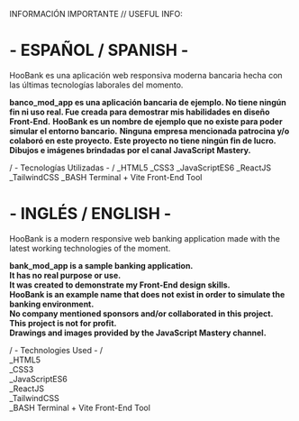 INFORMACIÓN IMPORTANTE // USEFUL INFO:


# - ESPAÑOL / SPANISH - #

HooBank es una aplicación web responsiva moderna bancaria hecha con las últimas tecnologías laborales del momento.

**banco_mod_app es una aplicación bancaria de ejemplo. No tiene ningún fin ni uso real. Fue creada para demostrar mis habilidades en diseño Front-End.**
**HooBank es un nombre de ejemplo que no existe para poder simular el entorno bancario.**
**Ninguna empresa mencionada patrocina y/o colaboró en este proyecto.**
**Este proyecto no tiene ningún fin de lucro.**
**Dibujos e imágenes brindadas por el canal JavaScript Mastery.**

/ - Tecnologías Utilizadas - /
_HTML5
_CSS3
_JavaScriptES6
_ReactJS
_TailwindCSS
_BASH Terminal + Vite Front-End Tool


# - INGLÉS / ENGLISH - #

HooBank is a modern responsive web banking application made with the latest working technologies of the moment.

**bank_mod_app is a sample banking application. <br>It has no real purpose or use. <br>It was created to demonstrate my Front-End design skills.<br>**
**HooBank is an example name that does not exist in order to simulate the banking environment.<br>**
**No company mentioned sponsors and/or collaborated in this project.<br>**
**This project is not for profit.<br>**
**Drawings and images provided by the JavaScript Mastery channel.<br>**

/ - Technologies Used - /<br>
_HTML5<br>
_CSS3<br>
_JavaScriptES6<br>
_ReactJS<br>
_TailwindCSS<br>
_BASH Terminal + Vite Front-End Tool<br>
